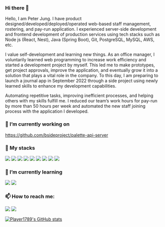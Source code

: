 ### Hi there 👋
Hello, I am Peter Jung. I have product designed/developed/deployed/operated web-based staff management, rostering, and pay-run application. I experienced server-side development and frontend development of production services using tech stacks such as Node js (React, Nest), Java (Spring Boot), Git, PostgreSQL, MySQL, AWS, etc.

I value self-development and learning new things. As an office manager, I voluntarily learned web programming to increase work efficiency and started a development project by myself. This led me to make prototypes, get project approvals, improve the application, and eventually grow it into a solution that plays a vital role in the company. To this day, I am preparing to launch a journal app in September 2022 through a side project using newly learned skills to enhance my development capabilities.

Automating repetitive tasks, improving inefficient processes, and helping others with my skills fulfill me. I reduced our team’s work hours for pay-run by more than 50 hours per week and automated the new staff joining process with the application I developed.



### 🔭 I’m currently working on <br/>
https://github.com/bsideproject/palette-api-server

### 🧀 My stacks <br/>
<a><img src="https://img.shields.io/badge/Node.js-339933?style=for-the-badge&logo=nodedotjs&logoColor=white"/></a>
<a><img src="https://img.shields.io/badge/nestjs-E0234E?style=for-the-badge&logo=nestjs&logoColor=white"/></a>
<a><img src="https://img.shields.io/badge/Spring-6DB33F?style=for-the-badge&logo=spring&logoColor=white"/></a>
<a><img src="https://img.shields.io/badge/PostgreSQL-316192?style=for-the-badge&logo=postgresql&logoColor=white"/></a>
<a><img src="https://img.shields.io/badge/MySQL-005C84?style=for-the-badge&logo=mysql&logoColor=white"/></a>
<a><img src="https://img.shields.io/badge/Amazon_AWS-FF9900?style=for-the-badge&logo=amazonaws&logoColor=white"/></a>
<a><img src="https://img.shields.io/badge/React-20232A?style=for-the-badge&logo=react&logoColor=61DAFB"/></a>
<a><img src="https://img.shields.io/badge/JavaScript-323330?style=for-the-badge&logo=javascript&logoColor=F7DF1E"/></a>
<a><img src="https://img.shields.io/badge/TypeScript-007ACC?style=for-the-badge&logo=typescript&logoColor=white"/></a>

### 🌱 I’m currently learning <br/>
<a><img src="https://img.shields.io/badge/Docker-2CA5E0?style=for-the-badge&logo=docker&logoColor=white"/></a>
<a><img src="https://img.shields.io/badge/kubernetes-326ce5.svg?&style=for-the-badge&logo=kubernetes&logoColor=white"/></a>

### 📫 How to reach me:<br/>
<a href="mailto:jhoon5245@gmail.com"><img src="https://img.shields.io/badge/Gmail-D14836?style=for-the-badge&logo=gmail&logoColor=white"/></a> 
<a href="https://jhoonsgarage.hashnode.dev/"><img src="https://img.shields.io/badge/Hashnode-2962FF?style=for-the-badge&logo=hashnode&logoColor=white"/></a>

[![Player1789's GitHub stats](https://github-readme-stats.vercel.app/api?username=player1789&show_icons=true)](https://github.com/anuraghazra/github-readme-stats)

<!--
**Player1789/Player1789** is a ✨ _special_ ✨ repository because its `README.md` (this file) appears on your GitHub profile.

Here are some ideas to get you started:

- 👯 I’m looking to collaborate on ...
- 🤔 I’m looking for help with ...
- 💬 Ask me about ...
- 📫 How to reach me: ...
- 😄 Pronouns: ...
- ⚡ Fun fact: ...
-->
